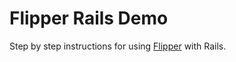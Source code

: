 # Flipper Rails Demo

Step by step instructions for using [Flipper](https://featureflipper.com) with Rails.
